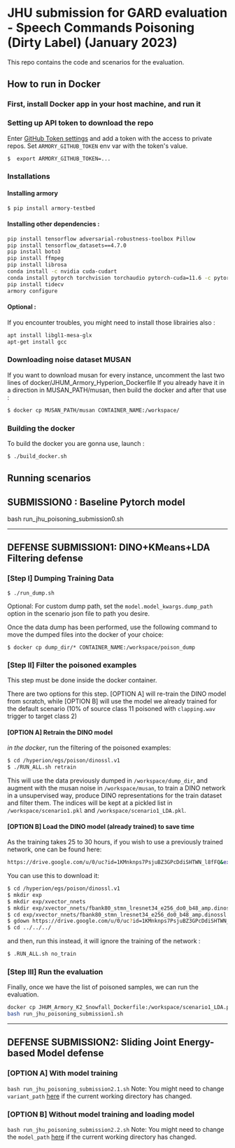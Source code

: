 # JHU submission for GARD evaluation - Speech Commands Poisoning (Dirty Label) (January 2023)

This repo contains the code and scenarios for the evaluation.

## How to run in Docker

### First, install Docker app in your host machine, and run it

### Setting up API token to download the repo

Enter [GitHub Token settings](https://github.com/settings/tokens) and add a token with the access to private repos.
Set `ARMORY_GITHUB_TOKEN` env var with the token's value.

```bash
$  export ARMORY_GITHUB_TOKEN=...
```

### Installations

#### Installing armory
```bash
$ pip install armory-testbed
```

#### Installing other dependencies :
```bash
pip install tensorflow adversarial-robustness-toolbox Pillow 
pip install tensorflow_datasets==4.7.0 
pip install boto3 
pip install ffmpeg 
pip install librosa 
conda install -c nvidia cuda-cudart 
conda install pytorch torchvision torchaudio pytorch-cuda=11.6 -c pytorch -c nvidia
pip install tidecv 
armory configure
```


#### Optional :
If you encounter troubles, you might need to install those librairies also :
```bash
apt install libgl1-mesa-glx
apt-get install gcc
```

### Downloading noise dataset MUSAN
If you want to download musan for every instance, uncomment the last two lines of docker/JHUM_Armory_Hyperion_Dockerfile
If you already have it in a direction in MUSAN_PATH/musan, then build the docker and after that use :

```bash
$ docker cp MUSAN_PATH/musan CONTAINER_NAME:/workspace/
```
### Building the docker
To build the docker you are gonna use, launch :
```bash
$ ./build_docker.sh
```

## Running scenarios

##  SUBMISSION0 : Baseline Pytorch model
bash run_jhu_poisoning_submission0.sh

<hr>

## DEFENSE SUBMISSION1: DINO+KMeans+LDA Filtering defense

### [Step I] Dumping Training Data

```
$ ./run_dump.sh
```

Optional: For custom dump path, set the `model.model_kwargs.dump_path` option in the scenario json file to path you desire.

Once the data dump has been performed, use the following command to move the dumped files into the docker of your choice:

```
$ docker cp dump_dir/* CONTAINER_NAME:/workspace/poison_dump
```

###  [Step II] Filter the poisoned examples
This step must be done inside the docker container.

There are two options for this step. [OPTION A] will re-train the DINO model from scratch, while [OPTION B] will use the model we already trained for the default scenario (10% of source class 11 poisoned with <code>clapping.wav</code> trigger to target class 2)

#### [OPTION A] Retrain the DINO model
*in the docker*, run the filtering of the poisoned examples:
```bash
$ cd /hyperion/egs/poison/dinossl.v1
$ ./RUN_ALL.sh retrain
```
This will use the data previously dumped in <code>/workspace/dump_dir</code>, and augment with the musan noise in <code>/workspace/musan</code>,
to train a DINO network in a unsupervised way, produce DINO representations for the train dataset and filter them.
The indices will be kept at a pickled list in <code>/workspace/scenario1.pkl</code> and <code>/workspace/scenario1_LDA.pkl</code>.

#### [OPTION B] Load the DINO model (already trained) to save time
As the training takes 25 to 30 hours, if you wish to use a previously trained network, one can be found here:
```bash
https://drive.google.com/u/0/uc?id=1KMnknps7PsjuBZ3GPcDdiSHTWN_l8fFQ&export=download
```
You can use this to download it:
```bash
$ cd /hyperion/egs/poison/dinossl.v1
$ mkdir exp
$ mkdir exp/xvector_nnets
$ mkdir exp/xvector_nnets/fbank80_stmn_lresnet34_e256_do0_b48_amp.dinossl.v1
$ cd exp/xvector_nnets/fbank80_stmn_lresnet34_e256_do0_b48_amp.dinossl.v1
$ gdown https://drive.google.com/u/0/uc?id=1KMnknps7PsjuBZ3GPcDdiSHTWN_l8fFQ&export=download
$ cd ../../../
```

and then, run this instead, it will ignore the training of the network :

```bash
$ .RUN_ALL.sh no_train
```

###  [Step III] Run the evaluation
Finally, once we have the list of poisoned samples, we can run the evaluation.
```bash
docker cp JHUM_Armory_K2_Snowfall_Dockerfile:/workspace/scenario1_LDA.pkl data_to_keep.pkl
bash run_jhu_poisoning_submission1.sh
```

<hr>

## DEFENSE SUBMISSION2: Sliding Joint Energy-based Model defense

### [OPTION A] With model training
```bash run_jhu_poisoning_submission2.1.sh```
Note: You might need to change ```variant_path``` [here](https://github.com/gard-clsp/january-2023-submission/blob/main/scenario_configs_eval6_v1/jhu_defense_slidingJEM/poisoning_v0_audio_p10_jem_pytorch_v1.json#L42) if the current working directory has changed.

### [OPTION B] Without model training and loading model
```bash run_jhu_poisoning_submission2.2.sh```
Note: You might need to change the ```model_path``` [here](https://github.com/gard-clsp/january-2023-submission/blob/main/scenario_configs_eval6_v1/jhu_defense_slidingJEM/poisoning_v0_audio_p10_jem_pytorch_load_model.json#L42) if the current working directory has changed.

